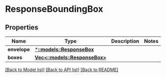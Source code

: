 # ResponseBoundingBox

## Properties
Name | Type | Description | Notes
------------ | ------------- | ------------- | -------------
**envelope** | [***::models::ResponseBox**](ResponseBox.md) |  | 
**boxes** | [**Vec<::models::ResponseBox>**](ResponseBox.md) |  | 

[[Back to Model list]](../README.md#documentation-for-models) [[Back to API list]](../README.md#documentation-for-api-endpoints) [[Back to README]](../README.md)



